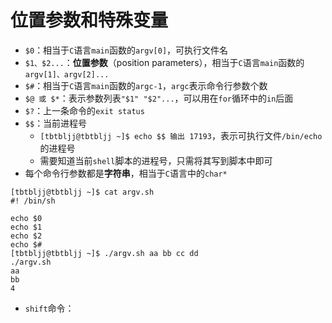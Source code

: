 # 位置参数和特殊变量
* `$0`：相当于`C`语言`main`函数的`argv[0]`，可执行文件名
* `$1、$2...`：**位置参数**（position parameters），相当于`C`语言`main`函数的`argv[1]、argv[2]...`
* `$#`：相当于`C`语言`main`函数的`argc-1`，`argc`表示命令行参数个数
* `$@ 或 $*`：表示参数列表`"$1" "$2"...`，可以用在`for`循环中的`in`后面
* `$?`：上一条命令的`exit status`
* `$$`：当前进程号  
  * `[tbtbljj@tbtbljj ~]$ echo $$ 输出 17193`，表示可执行文件`/bin/echo`的进程号
  * 需要知道当前`shell`脚本的进程号，只需将其写到脚本中即可
* 每个命令行参数都是**字符串**，相当于`C`语言中的`char*`
```
[tbtbljj@tbtbljj ~]$ cat argv.sh 
#! /bin/sh

echo $0
echo $1
echo $2
echo $#
[tbtbljj@tbtbljj ~]$ ./argv.sh aa bb cc dd
./argv.sh
aa
bb
4
```
* `shift`命令：
